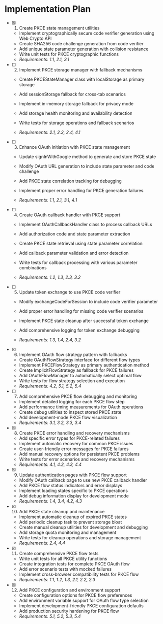 # Implementation Plan

- [x] 1. Create PKCE state management utilities


  - Implement cryptographically secure code verifier generation using Web Crypto API
  - Create SHA256 code challenge generation from code verifier
  - Add unique state parameter generation with collision resistance
  - Write unit tests for PKCE cryptographic functions
  - _Requirements: 1.1, 2.1, 3.1_


- [ ] 2. Implement PKCE storage manager with fallback mechanisms
  - Create PKCEStateManager class with localStorage as primary storage
  - Add sessionStorage fallback for cross-tab scenarios
  - Implement in-memory storage fallback for privacy mode
  - Add storage health monitoring and availability detection
  - Write tests for storage operations and fallback scenarios

  - _Requirements: 2.1, 2.2, 2.4, 4.1_

- [ ] 3. Enhance OAuth initiation with PKCE state management
  - Update signInWithGoogle method to generate and store PKCE state
  - Modify OAuth URL generation to include state parameter and code challenge
  - Add PKCE state correlation tracking for debugging

  - Implement proper error handling for PKCE generation failures
  - _Requirements: 1.1, 2.1, 3.1, 4.1_

- [ ] 4. Create OAuth callback handler with PKCE support
  - Implement OAuthCallbackHandler class to process callback URLs
  - Add authorization code and state parameter extraction
  - Create PKCE state retrieval using state parameter correlation

  - Add callback parameter validation and error detection
  - Write tests for callback processing with various parameter combinations
  - _Requirements: 1.2, 1.3, 2.3, 3.2_

- [ ] 5. Update token exchange to use PKCE code verifier
  - Modify exchangeCodeForSession to include code verifier parameter


  - Add proper error handling for missing code verifier scenarios
  - Implement PKCE state cleanup after successful token exchange
  - Add comprehensive logging for token exchange debugging
  - _Requirements: 1.3, 1.4, 2.4, 3.2_

- [x] 6. Implement OAuth flow strategy pattern with fallbacks


  - Create OAuthFlowStrategy interface for different flow types
  - Implement PKCEFlowStrategy as primary authentication method
  - Create ImplicitFlowStrategy as fallback for PKCE failures
  - Add OAuthFlowManager to automatically select optimal flow
  - Write tests for flow strategy selection and execution
  - _Requirements: 4.2, 5.1, 5.2, 5.4_

- [ ] 7. Add comprehensive PKCE flow debugging and monitoring
  - Implement detailed logging for each PKCE flow step
  - Add performance timing measurements for OAuth operations
  - Create debug utilities to inspect stored PKCE state
  - Add development-mode PKCE flow visualization
  - _Requirements: 3.1, 3.2, 3.3, 3.4_

- [x] 8. Create PKCE error handling and recovery mechanisms

  - Add specific error types for PKCE-related failures
  - Implement automatic recovery for common PKCE issues
  - Create user-friendly error messages for PKCE failures
  - Add manual recovery options for persistent PKCE problems
  - Write tests for error scenarios and recovery mechanisms
  - _Requirements: 4.1, 4.2, 4.3, 4.4_

- [x] 9. Update authentication pages with PKCE flow support

  - Modify OAuth callback page to use new PKCE callback handler
  - Add PKCE flow status indicators and error displays
  - Implement loading states specific to PKCE operations
  - Add debug information display for development mode
  - _Requirements: 1.4, 3.4, 4.2, 4.3_

- [x] 10. Add PKCE state cleanup and maintenance

  - Implement automatic cleanup of expired PKCE states
  - Add periodic cleanup task to prevent storage bloat
  - Create manual cleanup utilities for development and debugging
  - Add storage quota monitoring and management
  - Write tests for cleanup operations and storage management
  - _Requirements: 2.4, 4.4_

- [x] 11. Create comprehensive PKCE flow tests


  - Write unit tests for all PKCE utility functions
  - Create integration tests for complete PKCE OAuth flow
  - Add error scenario tests with mocked failures
  - Implement cross-browser compatibility tests for PKCE flow
  - _Requirements: 1.1, 1.2, 1.3, 2.1, 2.2, 2.3_

- [x] 12. Add PKCE configuration and environment support



  - Create configuration options for PKCE flow preferences
  - Add environment variable support for OAuth flow type selection
  - Implement development-friendly PKCE configuration defaults
  - Add production security hardening for PKCE flow
  - _Requirements: 5.1, 5.2, 5.3, 5.4_